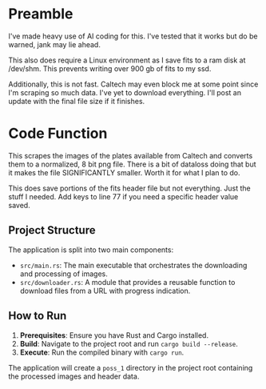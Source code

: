 # Preamble

I've made heavy use of AI coding for this. I've tested that it works but do be warned, jank may lie ahead.

This also does require a Linux environment as I save fits to a ram disk at /dev/shm. This prevents writing over 900 gb of fits to my ssd.

Additionally, this is not fast. Caltech may even block me at some point since I'm scraping so much data. I've yet to download everything. I'll post an update with the final file size if it finishes.

# Code Function

This scrapes the images of the plates available from Caltech and converts them to a normalized, 8 bit png file. There is a bit of dataloss doing that but it makes the file SIGNIFICANTLY smaller. Worth it for what I plan to do.

This does save portions of the fits header file but not everything. Just the stuff I needed.
Add keys to line 77 if you need a specific header value saved.

## Project Structure

The application is split into two main components:

-   `src/main.rs`: The main executable that orchestrates the downloading and processing of images.
-   `src/downloader.rs`: A module that provides a reusable function to download files from a URL with progress indication.

## How to Run

1.  **Prerequisites**: Ensure you have Rust and Cargo installed.
2.  **Build**: Navigate to the project root and run `cargo build --release`.
3.  **Execute**: Run the compiled binary with `cargo run`.

The application will create a `poss_1` directory in the project root containing the processed images and header data.
